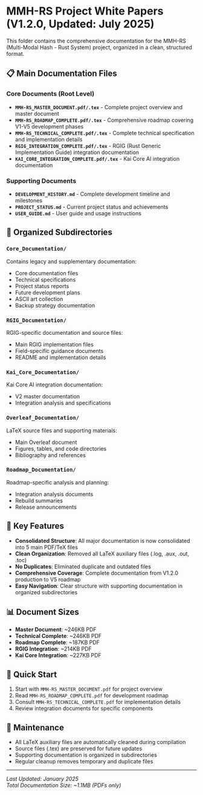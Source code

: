 # MMH-RS Project White Papers (V1.2.0, Updated: July 2025)

This folder contains the comprehensive documentation for the MMH-RS (Multi-Modal Hash - Rust System) project, organized in a clean, structured format.

## 📋 Main Documentation Files

### Core Documents (Root Level)
- **`MMH-RS_MASTER_DOCUMENT.pdf/.tex`** - Complete project overview and master document
- **`MMH-RS_ROADMAP_COMPLETE.pdf/.tex`** - Comprehensive roadmap covering V1-V5 development phases
- **`MMH-RS_TECHNICAL_COMPLETE.pdf/.tex`** - Complete technical specification and implementation details
- **`RGIG_INTEGRATION_COMPLETE.pdf/.tex`** - RGIG (Rust Generic Implementation Guide) integration documentation
- **`KAI_CORE_INTEGRATION_COMPLETE.pdf/.tex`** - Kai Core AI integration documentation

### Supporting Documents
- **`DEVELOPMENT_HISTORY.md`** - Complete development timeline and milestones
- **`PROJECT_STATUS.md`** - Current project status and achievements
- **`USER_GUIDE.md`** - User guide and usage instructions

## 📁 Organized Subdirectories

### `Core_Documentation/`
Contains legacy and supplementary documentation:
- Core documentation files
- Technical specifications
- Project status reports
- Future development plans
- ASCII art collection
- Backup strategy documentation

### `RGIG_Documentation/`
RGIG-specific documentation and source files:
- Main RGIG implementation files
- Field-specific guidance documents
- README and implementation details

### `Kai_Core_Documentation/`
Kai Core AI integration documentation:
- V2 master documentation
- Integration analysis and specifications

### `Overleaf_Documentation/`
LaTeX source files and supporting materials:
- Main Overleaf document
- Figures, tables, and code directories
- Bibliography and references

### `Roadmap_Documentation/`
Roadmap-specific analysis and planning:
- Integration analysis documents
- Rebuild summaries
- Release announcements

## 🎯 Key Features

- **Consolidated Structure**: All major documentation is now consolidated into 5 main PDF/TeX files
- **Clean Organization**: Removed all LaTeX auxiliary files (.log, .aux, .out, .toc)
- **No Duplicates**: Eliminated duplicate and outdated files
- **Comprehensive Coverage**: Complete documentation from V1.2.0 production to V5 roadmap
- **Easy Navigation**: Clear structure with supporting documentation in organized subdirectories

## 📊 Document Sizes

- **Master Document**: ~246KB PDF
- **Technical Complete**: ~246KB PDF  
- **Roadmap Complete**: ~187KB PDF
- **RGIG Integration**: ~214KB PDF
- **Kai Core Integration**: ~227KB PDF

## 🚀 Quick Start

1. Start with `MMH-RS_MASTER_DOCUMENT.pdf` for project overview
2. Read `MMH-RS_ROADMAP_COMPLETE.pdf` for development roadmap
3. Consult `MMH-RS_TECHNICAL_COMPLETE.pdf` for implementation details
4. Review integration documents for specific components

## 📝 Maintenance

- All LaTeX auxiliary files are automatically cleaned during compilation
- Source files (.tex) are preserved for future updates
- Supporting documentation is organized in subdirectories
- Regular cleanup removes temporary and duplicate files

---

*Last Updated: January 2025*  
*Total Documentation Size: ~1.1MB (PDFs only)* 